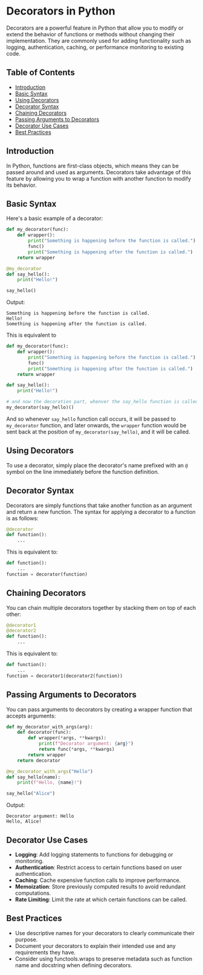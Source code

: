 # Decorators in Python

Decorators are a powerful feature in Python that allow you to modify or extend the behavior of functions or methods without changing their implementation. They are commonly used for adding functionality such as logging, authentication, caching, or performance monitoring to existing code.

## Table of Contents

- [Introduction](#introduction)
- [Basic Syntax](#basic-syntax)
- [Using Decorators](#using-decorators)
- [Decorator Syntax](#decorator-syntax)
- [Chaining Decorators](#chaining-decorators)
- [Passing Arguments to Decorators](#passing-arguments-to-decorators)
- [Decorator Use Cases](#decorator-use-cases)
- [Best Practices](#best-practices)

## Introduction

In Python, functions are first-class objects, which means they can be passed around and used as arguments. Decorators take advantage of this feature by allowing you to wrap a function with another function to modify its behavior.

## Basic Syntax

Here's a basic example of a decorator:

```python
def my_decorator(func):
    def wrapper():
        print("Something is happening before the function is called.")
        func()
        print("Something is happening after the function is called.")
    return wrapper

@my_decorator
def say_hello():
    print("Hello!")

say_hello()
```

Output:
```
Something is happening before the function is called.
Hello!
Something is happening after the function is called.
```

This is equivalent to

```python
def my_decorator(func):
    def wrapper():
        print("Something is happening before the function is called.")
        func()
        print("Something is happening after the function is called.")
    return wrapper

def say_hello():
    print("Hello!")

# and now the decoration part, whenver the say_hello function is called
my_decorator(say_hello)()
```

And so whenever `say_hello` function call occurs, it will be passed to `my_decorator` function, and later onwards, the `wrapper` function would be sent back at the position of `my_decorator(say_hello)`, and it will be called.

## Using Decorators

To use a decorator, simply place the decorator's name prefixed with an `@` symbol on the line immediately before the function definition.

## Decorator Syntax

Decorators are simply functions that take another function as an argument and return a new function. The syntax for applying a decorator to a function is as follows:

```python
@decorator
def function():
    ...
```

This is equivalent to:

```python
def function():
    ...
function = decorator(function)
```

## Chaining Decorators

You can chain multiple decorators together by stacking them on top of each other:

```python
@decorator1
@decorator2
def function():
    ...
```

This is equivalent to:

```python
def function():
    ...
function = decorator1(decorator2(function))
```

## Passing Arguments to Decorators

You can pass arguments to decorators by creating a wrapper function that accepts arguments:

```python
def my_decorator_with_args(arg):
    def decorator(func):
        def wrapper(*args, **kwargs):
            print(f"Decorator argument: {arg}")
            return func(*args, **kwargs)
        return wrapper
    return decorator

@my_decorator_with_args("Hello")
def say_hello(name):
    print(f"Hello, {name}!")

say_hello("Alice")
```

Output:
```
Decorator argument: Hello
Hello, Alice!
```

## Decorator Use Cases

- **Logging**: Add logging statements to functions for debugging or monitoring.
- **Authentication**: Restrict access to certain functions based on user authentication.
- **Caching**: Cache expensive function calls to improve performance.
- **Memoization**: Store previously computed results to avoid redundant computations.
- **Rate Limiting**: Limit the rate at which certain functions can be called.

## Best Practices

- Use descriptive names for your decorators to clearly communicate their purpose.
- Document your decorators to explain their intended use and any requirements they have.
- Consider using functools.wraps to preserve metadata such as function name and docstring when defining decorators.
